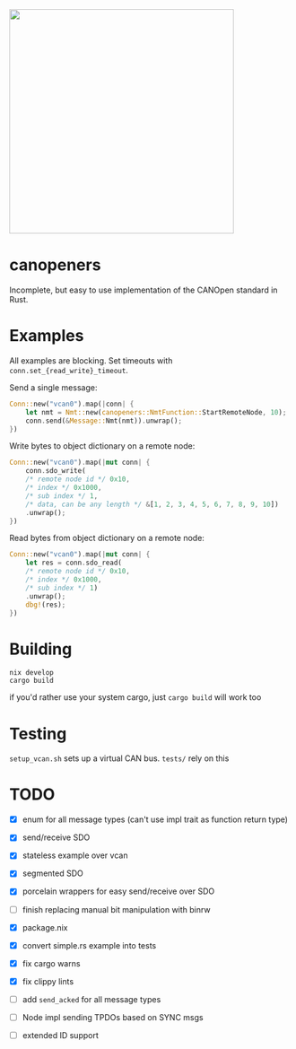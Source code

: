 <img src="https://github.com/b-camacho/canopeners/assets/12277070/5314c727-6eb5-41b3-92a5-2b2abaa504c3" width="400">

# canopeners
Incomplete, but easy to use implementation of the CANOpen standard in Rust.

# Examples
All examples are blocking. Set timeouts with `conn.set_{read_write}_timeout`.

Send a single message:
```rust
Conn::new("vcan0").map(|conn| {
    let nmt = Nmt::new(canopeners::NmtFunction::StartRemoteNode, 10);
    conn.send(&Message::Nmt(nmt)).unwrap();
})
```

Write bytes to object dictionary on a remote node:
```rust
Conn::new("vcan0").map(|mut conn| {
    conn.sdo_write(
    /* remote node id */ 0x10, 
    /* index */ 0x1000,
    /* sub index */ 1,
    /* data, can be any length */ &[1, 2, 3, 4, 5, 6, 7, 8, 9, 10])
    .unwrap();
})
```

Read bytes from object dictionary on a remote node:
```rust
Conn::new("vcan0").map(|mut conn| {
    let res = conn.sdo_read(
    /* remote node id */ 0x10, 
    /* index */ 0x1000,
    /* sub index */ 1)
    .unwrap();
    dbg!(res);
})
```


# Building
```
nix develop
cargo build
```
if you'd rather use your system cargo, just `cargo build` will work too

# Testing
`setup_vcan.sh` sets up a virtual CAN bus. `tests/` rely on this



# TODO
- [x] enum for all message types (can't use impl trait as function return type)
- [x] send/receive SDO
- [x] stateless example over vcan
- [x] segmented SDO
- [x] porcelain wrappers for easy send/receive over SDO
- [ ] finish replacing manual bit manipulation with binrw
- [x] package.nix
- [x] convert simple.rs example into tests
- [x] fix cargo warns
- [x] fix clippy lints
- [ ] add `send_acked` for all message types
- [ ] Node impl sending TPDOs based on SYNC msgs
- [ ] extended ID support

